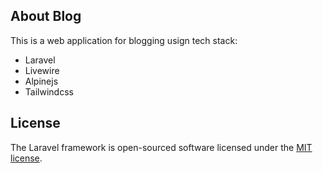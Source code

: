 ## About Blog

This is a web application for blogging usign tech stack:

- Laravel
- Livewire
- Alpinejs
- Tailwindcss

## License

The Laravel framework is open-sourced software licensed under the [MIT license](https://opensource.org/licenses/MIT).
